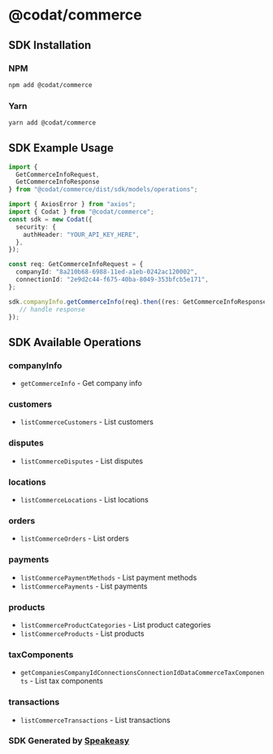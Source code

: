 # @codat/commerce

<!-- Start SDK Installation -->
## SDK Installation

### NPM

```bash
npm add @codat/commerce
```

### Yarn

```bash
yarn add @codat/commerce
```
<!-- End SDK Installation -->

## SDK Example Usage
<!-- Start SDK Example Usage -->
```typescript
import {
  GetCommerceInfoRequest,
  GetCommerceInfoResponse
} from "@codat/commerce/dist/sdk/models/operations";

import { AxiosError } from "axios";
import { Codat } from "@codat/commerce";
const sdk = new Codat({
  security: {
    authHeader: "YOUR_API_KEY_HERE",
  },
});

const req: GetCommerceInfoRequest = {
  companyId: "8a210b68-6988-11ed-a1eb-0242ac120002",
  connectionId: "2e9d2c44-f675-40ba-8049-353bfcb5e171",
};

sdk.companyInfo.getCommerceInfo(req).then((res: GetCommerceInfoResponse | AxiosError) => {
   // handle response
});
```
<!-- End SDK Example Usage -->

<!-- Start SDK Available Operations -->
## SDK Available Operations


### companyInfo

* `getCommerceInfo` - Get company info

### customers

* `listCommerceCustomers` - List customers

### disputes

* `listCommerceDisputes` - List disputes

### locations

* `listCommerceLocations` - List locations

### orders

* `listCommerceOrders` - List orders

### payments

* `listCommercePaymentMethods` - List payment methods
* `listCommercePayments` - List payments

### products

* `listCommerceProductCategories` - List product categories
* `listCommerceProducts` - List products

### taxComponents

* `getCompaniesCompanyIdConnectionsConnectionIdDataCommerceTaxComponents` - List tax components

### transactions

* `listCommerceTransactions` - List transactions
<!-- End SDK Available Operations -->

### SDK Generated by [Speakeasy](https://docs.speakeasyapi.dev/docs/using-speakeasy/client-sdks)
